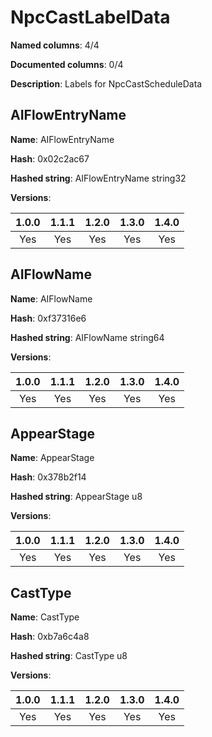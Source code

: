 # NpcCastLabelData
**Named columns**: 4/4

**Documented columns**: 0/4

**Description**: Labels for NpcCastScheduleData
## AIFlowEntryName

**Name**: AIFlowEntryName

**Hash**: 0x02c2ac67

**Hashed string**: AIFlowEntryName string32

**Versions**: 

 | 1.0.0 | 1.1.1 | 1.2.0 | 1.3.0 | 1.4.0 |
|:--:|:--:|:--:|:--:|:--:|
| Yes | Yes | Yes | Yes | Yes | 


## AIFlowName

**Name**: AIFlowName

**Hash**: 0xf37316e6

**Hashed string**: AIFlowName string64

**Versions**: 

 | 1.0.0 | 1.1.1 | 1.2.0 | 1.3.0 | 1.4.0 |
|:--:|:--:|:--:|:--:|:--:|
| Yes | Yes | Yes | Yes | Yes | 


## AppearStage

**Name**: AppearStage

**Hash**: 0x378b2f14

**Hashed string**: AppearStage u8

**Versions**: 

 | 1.0.0 | 1.1.1 | 1.2.0 | 1.3.0 | 1.4.0 |
|:--:|:--:|:--:|:--:|:--:|
| Yes | Yes | Yes | Yes | Yes | 


## CastType

**Name**: CastType

**Hash**: 0xb7a6c4a8

**Hashed string**: CastType u8

**Versions**: 

 | 1.0.0 | 1.1.1 | 1.2.0 | 1.3.0 | 1.4.0 |
|:--:|:--:|:--:|:--:|:--:|
| Yes | Yes | Yes | Yes | Yes | 


